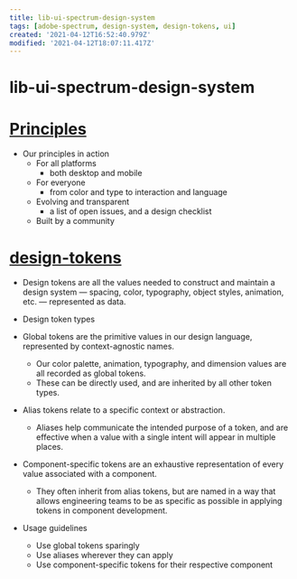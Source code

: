 ```yaml
---
title: lib-ui-spectrum-design-system
tags: [adobe-spectrum, design-system, design-tokens, ui]
created: '2021-04-12T16:52:40.979Z'
modified: '2021-04-12T18:07:11.417Z'
---
```


# lib-ui-spectrum-design-system

# [Principles](https://spectrum.adobe.com/page/principles/)

- Our principles in action
  - For all platforms
    - both desktop and mobile
  - For everyone
    - from color and type to interaction and language 
  - Evolving and transparent
    - a list of open issues, and a design checklist
  - Built by a community

# [design-tokens](https://spectrum.adobe.com/page/design-tokens/)

- Design tokens are all the values needed to construct and maintain a design system — spacing, color, typography, object styles, animation, etc. — represented as data.

- Design token types
- Global tokens are the primitive values in our design language, represented by context-agnostic names. 
  - Our color palette, animation, typography, and dimension values are all recorded as global tokens. 
  - These can be directly used, and are inherited by all other token types.
- Alias tokens relate to a specific context or abstraction. 
  - Aliases help communicate the intended purpose of a token, and are effective when a value with a single intent will appear in multiple places.
- Component-specific tokens are an exhaustive representation of every value associated with a component. 
  - They often inherit from alias tokens, but are named in a way that allows engineering teams to be as specific as possible in applying tokens in component development.
- Usage guidelines
  - Use global tokens sparingly
  - Use aliases wherever they can apply
  - Use component-specific tokens for their respective component
